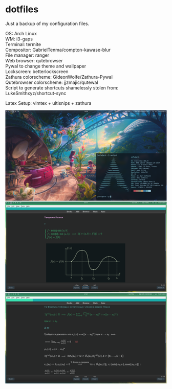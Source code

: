 # dotfiles

Just a backup of my configuration files.

OS: Arch Linux\
WM: i3-gaps\
Terminal: termite\
Compositor: GabrielTenma/compton-kawase-blur\
File manager: ranger\
Web browser: qutebrowser\
Pywal to change theme and wallpaper\
Lockscreen: betterlockscreen\
Zathura colorscheme: GideonWolfe/Zathura-Pywal\
Qutebrowser colorscheme: jjzmajic/qutewal\
Script to generate shortcuts shamelessly stolen from: LukeSmithxyz/shortcut-sync

Latex Setup: vimtex + ultisnips + zathura

![Alt text](Pictures/Screenshots/2019-10-13T16:28:43+03:00.png?raw=true "Screenshot")
![Alt text](Pictures/Screenshots/2020-01-15T01:11:53+03:00.png?raw=true "Anki1")
![Alt text](Pictures/Screenshots/2020-01-15T21:21:22+03:00.png?raw=true "Anki2")
